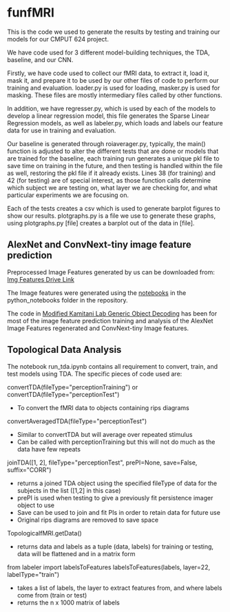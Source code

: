 # funfMRI

This is the code we used to generate the results by testing and training our models for our CMPUT 624 project.

We have code used for 3 different model-building techniques, the TDA, baseline, and our CNN.

Firstly, we have code used to collect our fMRI data, to extract it, load it, mask it, and prepare it to be used by our other files of code to perform our training and evaluation. loader.py is used for loading, masker.py is used for masking. These files are mostly intermediary files called by other functions.

In addition, we have regresser.py, which is used by each of the models to develop a linear regression model, this file generates the Sparse Linear Regression models, as well as labeler.py, which loads and labels our feature data for use in training and evaluation.

Our baseline is generated through roiaverager.py, typically, the main() function is adjusted to alter the different tests that are done or models that are trained for the baseline, each training run generates a unique pkl file to save time on training in the future, and then testing is handled within the file as well, restoring the pkl file if it already exists. Lines 38 (for training) and 42 (for testing) are of special interest, as those function calls determine which subject we are testing on, what layer we are checking for, and what particular experiments we are focusing on.


Each of the tests creates a csv which is used to generate barplot figures to show our results. plotgraphs.py is a file we use to generate these graphs, using plotgraphs.py [file] creates a barplot out of the data in [file].

## AlexNet and ConvNext-tiny image feature prediction

Preprocessed Image Features generated by us can be downloaded from:  [Img Features Drive Link](https://drive.google.com/drive/folders/1u3ZibkBIougeTN30zn0_p1VGc_S0RkLi?usp=sharing)

The Image features were generated using the [notebooks](https://github.com/JawdatToume/funfMRI/tree/main/python_notebooks) in the python_notebooks folder in the repository.

The code in [Modified Kamitani Lab Generic Object Decoding](https://github.com/JawdatToume/funfMRI/blob/main/kamitani%20generic%20obj%20decoding_code_modified_for_convnext.zip) has been for most of the image feature prediction training and analysis of the AlexNet Image Features regenerated and ConvNext-tiny Image features.

## Topological Data Analysis

The notebook run_tda.ipynb contains all requirement to convert, train, and test models using TDA. The specific pieces of code used are:

convertTDA(fileType="perceptionTraining") or convertTDA(fileType="perceptionTest")
- To convert the fMRI data to objects containing rips diagrams

convertAveragedTDA(fileType="perceptionTest")
- Similar to convertTDA but will average over repeated stimulus
- Can be called with perceptionTraining but this will not do much as the data have few repeats

joinTDA([1, 2], fileType="perceptionTest", prePI=None, save=False, suffix="CORR")
- returns a joined TDA object using the specified fileType of data for the subjects in the list ([1,2] in this case)
- prePI is used when testing to give a previously fit persistence imager object to use
- Save can be used to join and fit PIs in order to retain data for future use
- Original rips diagrams are removed to save space

TopologicalfMRI.getData()
- returns data and labels as a tuple (data, labels) for training or testing, data will be flattened and in a matrix form

from labeler import labelsToFeatures
labelsToFeatures(labels, layer=22, labelType="train")
- takes a list of labels, the layer to extract features from, and where labels come from (train or test)
- returns the n x 1000 matrix of labels


